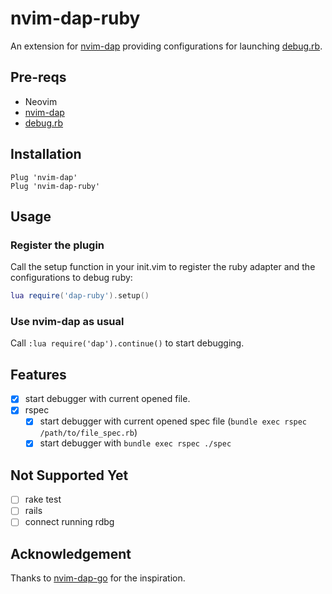 # nvim-dap-ruby

An extension for [nvim-dap](https://github.com/mfussenegger/nvim-dap) providing configurations for launching [debug.rb](https://github.com/ruby/debug).

## Pre-reqs

- Neovim
- [nvim-dap](https://github.com/mfussenegger/nvim-dap)
- [debug.rb](https://github.com/ruby/debug)

## Installation

```
Plug 'nvim-dap'
Plug 'nvim-dap-ruby'
```

## Usage

### Register the plugin

Call the setup function in your init.vim to register the ruby adapter and the configurations to debug ruby:

```lua
lua require('dap-ruby').setup()
```

### Use nvim-dap as usual

Call `:lua require('dap').continue()` to start debugging.

## Features

- [x] start debugger with current opened file.
- [x] rspec
  - [x] start debugger with current opened spec file (`bundle exec rspec /path/to/file_spec.rb`)
  - [x] start debugger with `bundle exec rspec ./spec`

## Not Supported Yet

- [ ] rake test
- [ ] rails
- [ ] connect running rdbg

## Acknowledgement

Thanks to [nvim-dap-go](https://github.com/leoluz/nvim-dap-go) for the inspiration.
